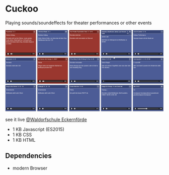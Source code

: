 Cuckoo
=========

Playing sounds/soundeffects for theater performances or other events 

<img src="./screenshot.png">

see it live [@Waldorfschule Eckernförde](http://www.waldorf-eckernfoerde.de/veranstaltungen/veranstaltungsdetails/klassenspiel-12a.html)

* 1 KB Javascript (ES2015)
* 1 KB CSS
* 1 KB HTML

Dependencies
------------

* modern Browser